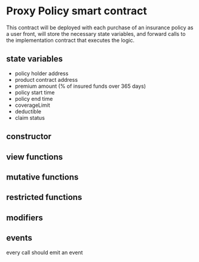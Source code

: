 # Proxy Policy smart contract
This contract will be deployed with each purchase of an insurance policy as a user front, will store the necessary state variables, and forward calls to the implementation contract that executes the logic.

## state variables
* policy holder address
* product contract address
* premium amount (% of insured funds over 365 days)
* policy start time
* policy end time
* coverageLimit
* deductible
* claim status

## constructor

## view functions

## mutative functions

## restricted functions

## modifiers

## events
every call should emit an event